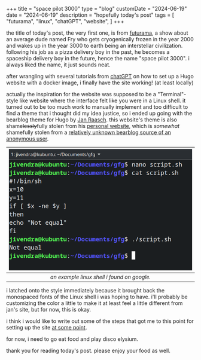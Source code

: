 +++
title = "space pilot 3000"
type = "blog"
customDate = "2024-06-19"
date = "2024-06-19"
description = "hopefully today's post"
tags = [
    "futurama",
    "linux",
    "chatGPT",
    "website",
]
+++

the title of today's post, the very first one, is from [futurama](https://en.wikipedia.org/wiki/Futurama), a show about an average dude named Fry who gets cryogenically frozen in the year 2000 and wakes up in the year 3000 to earth being an interstellar civilization. following his job as a pizza delivery boy in the past, he becomes a spaceship delivery boy in the future, hence the name "space pilot 3000". i always liked the name, it just sounds neat.

after wrangling with several tutorials from [chatGPT](https://chat.openai.com) on how to set up a Hugo website with a docker image, i finally have the site working! (at least locally)

actually the inspiration for the website was supposed to be a "Terminal"-style like website where the interface felt like you were in a Linux shell. it turned out to be too much work to manually implement and too difficult to find a theme that i thought did my idea justice, so i ended up going with the bearblog theme for Hugo by [Jan Raasch](https://github.com/janraasch). this website's theme is also shame~~lessly~~fully stolen from his [personal website](https://janraasch.com), which is *somewhat* shamefully stolen from a [relatively unknown bearblog source of an anonymous user](https://v4nividivici.bearblog.dev).

| ![An example Linux shell](/images/linuxshell.png) | 
|:--:| 
| *an example linux shell i found on google.* |

i latched onto the style immediately because it brought back the monospaced fonts of the Linux shell i was hoping to have. i'll probably be customizing the color a little to make it at least feel a little different from jan's site, but for now, this is okay.

i think i would like to write out some of the steps that got me to this point for setting up the site [at some point](https://gabechutuape.github.io/gooberverse/learning-the-ropes/).

for now, i need to go eat food and play disco elysium.

thank you for reading today's post. please enjoy your food as well.
